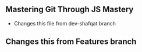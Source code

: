## Mastering Git Through JS Mastery


- Changes this file from dev-shafqat branch
## Changes this from Features branch